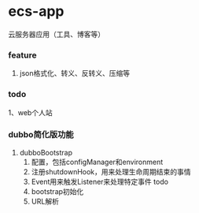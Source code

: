 # ecs-app
云服务器应用（工具、博客等）

### feature
1. json格式化、转义、反转义、压缩等


### todo
1、web个人站

### dubbo简化版功能
1. dubboBootstrap
    1. 配置，包括configManager和environment
    2. 注册shutdownHook，用来处理生命周期结束的事情
    3. Event用来触发Listener来处理特定事件 todo
    4. bootstrap初始化
    5. URL解析
   
